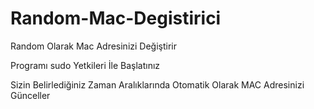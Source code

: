 # Random-Mac-Degistirici
Random Olarak Mac Adresinizi Değiştirir

Programı sudo Yetkileri İle Başlatınız


Sizin Belirlediğiniz Zaman Aralıklarında Otomatik Olarak MAC Adresinizi Günceller
